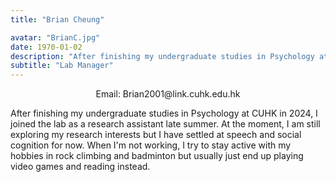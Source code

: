 ```yaml
---
title: "Brian Cheung"

avatar: "BrianC.jpg"
date: 1970-01-02
description: "After finishing my undergraduate studies in Psychology at CUHK in 2024, I joined the lab as a..."
subtitle: "Lab Manager"
---
```

<p align="center">
    Email: Brian2001@link.cuhk.edu.hk
</p>

After finishing my undergraduate studies in Psychology at CUHK in 2024, I joined the lab as a research assistant late summer. At the moment, I am still exploring my research interests but I have settled at speech and social cognition for now. When I'm not working, I try to stay active with my hobbies in rock climbing and badminton but usually just end up playing video games and reading instead.

